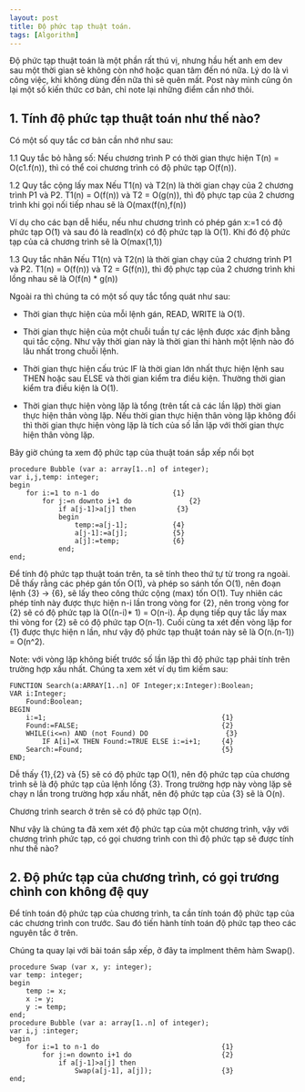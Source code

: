 ```yaml
---
layout: post
title: Độ phức tạp thuật toán.
tags: [Algorithm]
---
```


Độ phức tạp thuật toán là một phần rất thú vị, nhưng hầu hết anh em dev sau một thời gian sẽ không còn nhớ hoặc quan tâm đến nó nữa. Lý do là vì công việc, khi không dùng đến nữa thì sẽ quên mất. Post này mình cũng ôn lại một số kiến thức cơ bản, chỉ note lại những điểm cần nhớ thôi. 

## 1. Tính độ phức tạp thuật toán như thế nào?
Có một số quy tắc cơ bản cần nhớ như sau:

 1.1 Quy tắc bỏ hằng số: 
 Nếu chương trình P có thời gian thực hiện T(n) = O(c1.f(n)), thì có thể coi chương trình có độ phức tạp O(f(n)).
 
 1.2 Quy tắc cộng lấy max
 Nếu T1(n) và T2(n) là thời gian chạy của 2 chương trình P1 và P2. T1(n) = O(f(n)) và T2 = O(g(n)), thì độ phực tạp của 2 chương trình khi  gọi nối tiếp nhau sẽ là O(max(f(n),f(n))
 
 Ví dụ cho các bạn dễ hiểu, nếu như chương trình có phép gán x:=1 có độ phức tạp O(1) và sau đó là readln(x) có độ phức tạp là O(1).
 Khi đó độ phức tạp của cả chương trình sẽ là O(max(1,1))
 
 1.3 Quy tắc nhân 
  Nếu T1(n) và T2(n) là thời gian chạy của 2 chương trình P1 và P2. T1(n) = O(f(n)) và T2 = G(f(n)), thì độ phực tạp của 2 chương trình khi lồng  nhau sẽ là O(f(n) * g(n))
 
Ngoài ra thì chúng ta có một số quy tắc tổng quát như sau:

- Thời gian thực hiện của mỗi lệnh gán, READ, WRITE là O(1).

- Thời gian thực hiện của một chuỗi tuần tự các lệnh được xác định bằng qui tắc cộng. Như vậy thời gian này là thời gian thi hành một lệnh nào đó lâu nhất trong chuỗi lệnh.

- Thời gian thực hiện cấu trúc IF là thời gian lớn nhất thực hiện lệnh sau THEN hoặc sau ELSE và thời gian kiểm tra điều kiện. Thường thời gian kiểm tra điều kiện là O(1).

- Thời gian thực hiện vòng lặp là tổng (trên tất cả các lần lặp) thời gian thực hiện thân vòng lặp. Nếu thời gian thực hiện thân vòng lặp không đổi thì thời gian thực hiện vòng lặp là tích của số lần lặp với thời gian thực hiện thân vòng lặp.

Bây giờ chúng ta xem độ phức tạp của thuật toán sắp xếp nổi bọt 
~~~~
procedure Bubble (var a: array[1..n] of integer);
var i,j,temp: integer;
begin
    for i:=1 to n-1 do                  {1}
        for j:=n downto i+1 do              {2}
            if a[j-1]>a[j] then          {3}
            begin
                temp:=a[j-1];           {4}
                a[j-1]:=a[j];           {5}
                a[j]:=temp;             {6}
            end;
end;
~~~~

Để tính độ phức tạp thuật toán trên, ta sẽ tính theo thứ tự từ trong ra ngoài. Dễ thấy rằng các phép gán tốn O(1), và phép so sánh tốn 
O(1), nên đoạn lệnh {3} -> {6}, sẽ lấy theo công thức cộng (max) tốn O(1). Tuy nhiên các phép tính này được thực hiện n-i lần trong vòng 
for {2}, nên trong vòng for {2} sẽ có độ phức tạp là O((n-i)* 1) = O(n-i). Áp dụng tiếp quy tắc lấy max thì vòng for {2} sẽ có độ phức tạp O(n-1). Cuối cùng ta xét đến vòng lặp for {1} được thực hiện n lần, như vậy độ phức tạp thuật toán này sẽ là O(n.(n-1)) = O(n^2). 

Note: với vòng lặp không biết trước số lần lặp thì độ phức tạp phải tính trên trường hợp xấu nhất. Chúng ta xem xét ví dụ tìm kiếm sau:

~~~~
FUNCTION Search(a:ARRAY[1..n] OF Integer;x:Integer):Boolean;
VAR i:Integer;
    Found:Boolean;
BEGIN
    i:=1;                                           {1}
    Found:=FALSE;                                   {2}
    WHILE(i<=n) AND (not Found) DO                   {3}
        IF A[i]=X THEN Found:=TRUE ELSE i:=i+1;     {4}
    Search:=Found;                                  {5}
END;
~~~~

Dễ thấy {1},{2} và {5} sẽ có độ phức tạp O(1), nên độ phức tạp của chương trình sẽ là độ phức tạp của lệnh lồng {3}. Trong trường hợp này vòng lặp sẽ chạy n lần trong trường hợp xấu nhất, nên độ phức tạp của {3} sẽ là O(n). 

Chương trình search ở trên sẽ có độ phức tạp O(n). 

Như vậy là chúng ta đã xem xét độ phức tạp của một chương trình, vậy với chương trình phức tạp, có gọi chương trình con thì độ phức tạp
sẽ được tính như thế nào?

## 2. Độ phức tạp của chương trình, có gọi trương chình con không đệ quy

Để tính toán độ phức tạp của chương trình, ta cần tính toán độ phức tạp của các chương trình con trước. Sau đó tiến hành tính toán độ phức tạp theo các nguyên tắc ở trên.

Chúng ta quay lại với bài toán sắp xếp, ở đây ta implment thêm hàm Swap().

~~~~
procedure Swap (var x, y: integer);
var temp: integer;
begin
    temp := x;
    x := y;
    y := temp;
end;
procedure Bubble (var a: array[1..n] of integer);
var i,j :integer;
begin
    for i:=1 to n-1 do                              {1}
        for j:=n downto i+1 do                      {2}
            if a[j-1]>a[j] then
                Swap(a[j-1], a[j]);                 {3}
end;
~~~~

